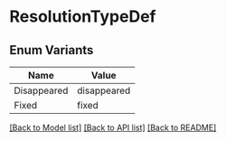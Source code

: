 # ResolutionTypeDef

## Enum Variants

| Name | Value |
|---- | -----|
| Disappeared | disappeared |
| Fixed | fixed |


[[Back to Model list]](../README.md#documentation-for-models) [[Back to API list]](../README.md#documentation-for-api-endpoints) [[Back to README]](../README.md)



